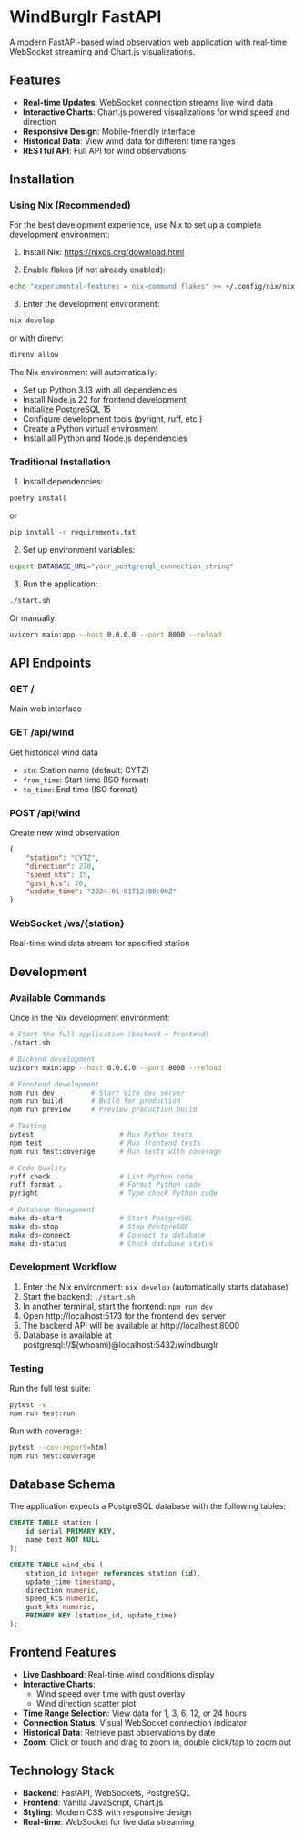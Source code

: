 # WindBurglr FastAPI

A modern FastAPI-based wind observation web application with real-time WebSocket streaming and Chart.js visualizations.

## Features

- **Real-time Updates**: WebSocket connection streams live wind data
- **Interactive Charts**: Chart.js powered visualizations for wind speed and direction
- **Responsive Design**: Mobile-friendly interface
- **Historical Data**: View wind data for different time ranges
- **RESTful API**: Full API for wind observations

## Installation

### Using Nix (Recommended)

For the best development experience, use Nix to set up a complete development environment:

1. Install Nix: https://nixos.org/download.html

2. Enable flakes (if not already enabled):
```bash
echo "experimental-features = nix-command flakes" >> ~/.config/nix/nix.conf
```

3. Enter the development environment:
```bash
nix develop
```
or with direnv:
```bash
direnv allow
```

The Nix environment will automatically:
- Set up Python 3.13 with all dependencies
- Install Node.js 22 for frontend development
- Initialize PostgreSQL 15
- Configure development tools (pyright, ruff, etc.)
- Create a Python virtual environment
- Install all Python and Node.js dependencies

### Traditional Installation

1. Install dependencies:
```bash
poetry install
```
or
```bash
pip install -r requirements.txt
```

2. Set up environment variables:
```bash
export DATABASE_URL="your_postgresql_connection_string"
```

3. Run the application:
```bash
./start.sh
```

Or manually:
```bash
uvicorn main:app --host 0.0.0.0 --port 8000 --reload
```

## API Endpoints

### GET /
Main web interface

### GET /api/wind
Get historical wind data
- `stn`: Station name (default: CYTZ)
- `from_time`: Start time (ISO format)
- `to_time`: End time (ISO format)

### POST /api/wind
Create new wind observation
```json
{
    "station": "CYTZ",
    "direction": 270,
    "speed_kts": 15,
    "gust_kts": 20,
    "update_time": "2024-01-01T12:00:00Z"
}
```

### WebSocket /ws/{station}
Real-time wind data stream for specified station

## Development

### Available Commands

Once in the Nix development environment:

```bash
# Start the full application (backend + frontend)
./start.sh

# Backend development
uvicorn main:app --host 0.0.0.0 --port 8000 --reload

# Frontend development
npm run dev         # Start Vite dev server
npm run build       # Build for production
npm run preview     # Preview production build

# Testing
pytest                     # Run Python tests
npm test                   # Run frontend tests
npm run test:coverage      # Run tests with coverage

# Code Quality
ruff check .               # Lint Python code
ruff format .              # Format Python code
pyright                    # Type check Python code

# Database Management
make db-start              # Start PostgreSQL
make db-stop               # Stop PostgreSQL
make db-connect            # Connect to database
make db-status             # Check database status
```

### Development Workflow

1. Enter the Nix environment: `nix develop` (automatically starts database)
2. Start the backend: `./start.sh`
3. In another terminal, start the frontend: `npm run dev`
4. Open http://localhost:5173 for the frontend dev server
5. The backend API will be available at http://localhost:8000
  6. Database is available at postgresql://$(whoami)@localhost:5432/windburglr

### Testing

Run the full test suite:
```bash
pytest -v
npm run test:run
```

Run with coverage:
```bash
pytest --cov-report=html
npm run test:coverage
```

## Database Schema

The application expects a PostgreSQL database with the following tables:

```sql
CREATE TABLE station (
    id serial PRIMARY KEY,
    name text NOT NULL
);

CREATE TABLE wind_obs (
    station_id integer references station (id),
    update_time timestamp,
    direction numeric,
    speed_kts numeric,
    gust_kts numeric,
    PRIMARY KEY (station_id, update_time)
);
```

## Frontend Features

- **Live Dashboard**: Real-time wind conditions display
- **Interactive Charts**:
  - Wind speed over time with gust overlay
  - Wind direction scatter plot
- **Time Range Selection**: View data for 1, 3, 6, 12, or 24 hours
- **Connection Status**: Visual WebSocket connection indicator
- **Historical Data**: Retrieve past observations by date
- **Zoom**: Click or touch and drag to zoom in, double click/tap to zoom out

## Technology Stack

- **Backend**: FastAPI, WebSockets, PostgreSQL
- **Frontend**: Vanilla JavaScript, Chart.js
- **Styling**: Modern CSS with responsive design
- **Real-time**: WebSocket for live data streaming
